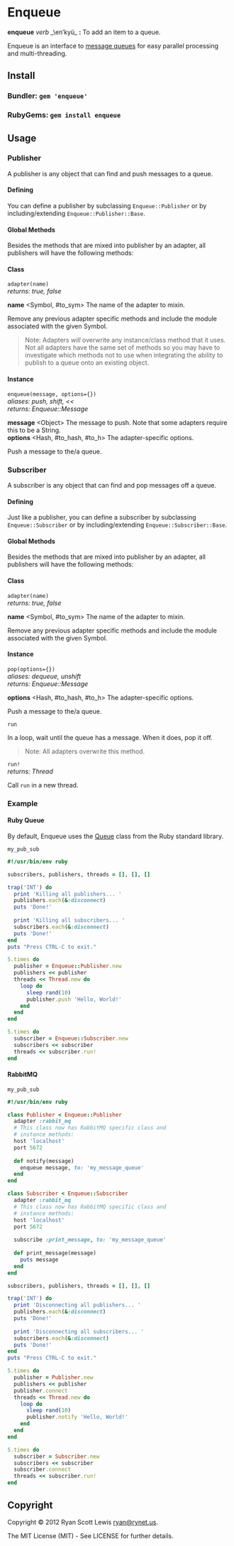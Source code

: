 # Enqueue

__enqueue__ _verb_ _\en′kyü\_ __:__ To add an item to a queue.

Enqueue is an interface to [message queues][message_queue] for easy parallel processing and 
multi-threading.

## Install

### Bundler: `gem 'enqueue'`

### RubyGems: `gem install enqueue`

## Usage

### Publisher

A publisher is any object that can find and push messages to a queue.

#### Defining

You can define a publisher by subclassing `Enqueue::Publisher` or by including/extending 
`Enqueue::Publisher::Base`.

#### Global Methods

Besides the methods that are mixed into publisher by an adapter, all publishers 
will have the following methods:

#### Class

`adapter(name)`  
*returns: true, false*

**name** <Symbol, #to_sym> The name of the adapter to mixin.

Remove any previous adapter specific methods and include the module associated with the given Symbol.

> Note: Adapters *will* overwrite any instance/class method that it uses.  
> Not all adapters have the same set of methods so you may have to investigate which methods 
> not to use when integrating the ability to publish to a queue onto an existing object.

#### Instance

`enqueue(message, options={})`  
*aliases: push, shift, <<*  
*returns: Enqueue::Message*

**message** \<Object> The message to push. Note that some adapters require this to be a String.  
**options** \<Hash, #to_hash, #to_h> The adapter-specific options.

Push a message to the/a queue.

### Subscriber

A subscriber is any object that can find and pop messages off a queue.

#### Defining

Just like a publisher, you can define a subscriber by subclassing `Enqueue::Subscriber` or by 
including/extending `Enqueue::Subscriber::Base`.

#### Global Methods

Besides the methods that are mixed into publisher by an adapter, all publishers 
will have the following methods:

#### Class

`adapter(name)`  
*returns: true, false*

**name** \<Symbol, #to_sym> The name of the adapter to mixin.

Remove any previous adapter specific methods and include the module associated with the given Symbol.

#### Instance

`pop(options={})`  
*aliases: dequeue, unshift*  
*returns: Enqueue::Message*

**options** \<Hash, #to_hash, #to_h> The adapter-specific options.

Push a message to the/a queue.

`run`  

In a loop, wait until the queue has a message. When it does, pop it off.

> Note: All adapters overwrite this method.

`run!`  
*returns: Thread*

Call `run` in a new thread.

### Example

#### Ruby Queue

By default, Enqueue uses the [Queue][queue] class from the Ruby standard library.

`my_pub_sub`

```ruby
#!/usr/bin/env ruby

subscribers, publishers, threads = [], [], []

trap('INT') do
  print 'Killing all publishers... '
  publishers.each(&:disconnect)
  puts 'Done!'
  
  print 'Killing all subscribers... '
  subscribers.each(&:disconnect)
  puts 'Done!'
end
puts "Press CTRL-C to exit."

5.times do
  publisher = Enqueue::Publisher.new
  publishers << publisher
  threads << Thread.new do
    loop do
      sleep rand(10)
      publisher.push 'Hello, World!'
    end
  end
end

5.times do
  subscriber = Enqueue::Subscriber.new
  subscribers << subscriber
  threads << subscriber.run!
end
```

#### RabbitMQ

`my_pub_sub`

```ruby
#!/usr/bin/env ruby

class Publisher < Enqueue::Publisher
  adapter :rabbit_mq
  # This class now has RabbitMQ specific class and
  # instance methods:
  host 'localhost'
  port 5672
  
  def notify(message)
    enqueue message, to: 'my_message_queue'
  end
end

class Subscriber < Enqueue::Subscriber
  adapter :rabbit_mq
  # This class now has RabbitMQ specific class and
  # instance methods:
  host 'localhost'
  port 5672
  
  subscribe :print_message, to: 'my_message_queue'
  
  def print_message(message)
    puts message
  end
end

subscribers, publishers, threads = [], [], []

trap('INT') do
  print 'Disconnecting all publishers... '
  publishers.each(&:disconnect)
  puts 'Done!'
  
  print 'Disconnecting all subscribers... '
  subscribers.each(&:disconnect)
  puts 'Done!'
end
puts "Press CTRL-C to exit."

5.times do
  publisher = Publisher.new
  publishers << publisher
  publisher.connect
  threads << Thread.new do
    loop do
      sleep rand(10)
      publisher.notify 'Hello, World!'
    end
  end
end

5.times do
  subscriber = Subscriber.new
  subscribers << subscriber
  subscriber.connect
  threads << subscriber.run!
end
```

## Copyright

Copyright © 2012 Ryan Scott Lewis <ryan@rynet.us>.

The MIT License (MIT) - See LICENSE for further details.

[message_queue]: http://en.wikipedia.org/wiki/Message_queue
[queue]: http://rubydoc.info/stdlib/thread/Queue